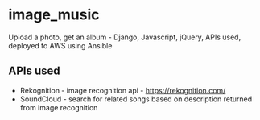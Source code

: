 image_music
===========

Upload a photo, get an album - Django, Javascript, jQuery, APIs used, deployed to AWS using Ansible

APIs used
---------

* Rekognition - image recognition api - https://rekognition.com/
* SoundCloud - search for related songs based on description returned from image recognition


